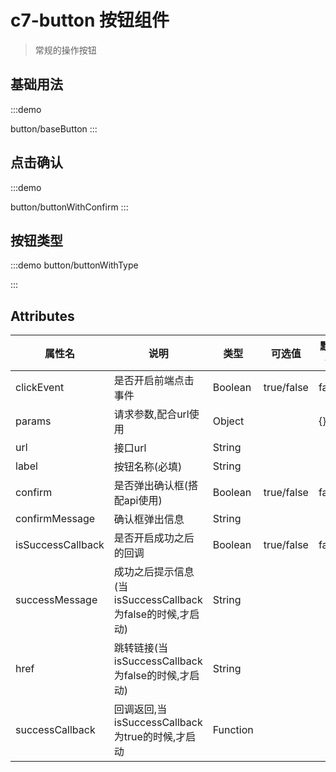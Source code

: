 # c7-button 按钮组件
> 常规的操作按钮

## 基础用法
:::demo

button/baseButton
:::

## 点击确认

:::demo

button/buttonWithConfirm
:::
## 按钮类型

:::demo
button/buttonWithType

:::

## Attributes

| 属性名       | 说明           | 类型      | 可选值                           | 默认值  |
| ------------ | -------------- | --------- | -------------------------------- | ------- |
clickEvent | 是否开启前端点击事件 | Boolean  | true/false    |  false
params | 请求参数,配合url使用 | Object |    |   {}
url | 接口url | String  |   |
label | 按钮名称(必填) |  String |    |
confirm| 是否弹出确认框(搭配api使用)|Boolean | true/false  |false
confirmMessage| 确认框弹出信息| String |  |
isSuccessCallback| 是否开启成功之后的回调 | Boolean | true/false | false
successMessage | 成功之后提示信息(当isSuccessCallback为false的时候,才启动) | String |  |
href| 跳转链接(当isSuccessCallback为false的时候,才启动) | String |  |
successCallback| 回调返回,当isSuccessCallback为true的时候,才启动 | Function |  |
